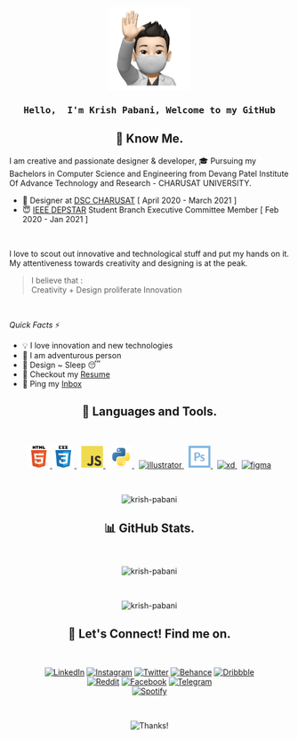 <p align="center"> <img src="https://github.com/krish-pabani/krish-pabani/blob/main/assets/Krish%20Memoji.png" alt="html5" width="150" height="150"/> </p>
<h3><pre align="center"><b>Hello,  I'm Krish Pabani, Welcome to my GitHub</b></pre></h3>

<h2 align="center"> 👤  Know Me. </h2>

<p>I am creative and passionate designer & developer, 🎓 Pursuing my Bachelors in Computer Science and Engineering from  Devang Patel Institute Of Advance Technology and Research - CHARUSAT UNIVERSITY.</p>

- 🎨 Designer at [DSC CHARUSAT](https://dsc-charusat.web.app/team)         [ April 2020 - March 2021 ]
- 😇 [IEEE DEPSTAR](https://edu.ieee.org/in-depstar/) Student Branch Executive Committee Member         [ Feb 2020 - Jan 2021 ]

<br>

<p>I love to scout out innovative and technological stuff and put my hands on it. My attentiveness towards creativity and designing is at the peak.</p>

> I believe that : <br>
> Creativity + Design proliferate Innovation

<br>

_Quick Facts_ ⚡ 
- 💡 I love innovation and new technologies
- 🚀 I am adventurous person
- 💟 Design ~ Sleep 😴
- 📝 Checkout my [Resume](https://github.com/krish-pabani/krish-pabani/blob/main/document/Krish%20Resume.pdf)
- 📮 Ping my [Inbox](mailto:krishpabani73@gmail.com)



<h2 align="center"> 🧰  Languages and Tools. </h2> <br>
<p align="center"> <a href="https://www.w3.org/html/" target="_blank"> <img src="https://raw.githubusercontent.com/devicons/devicon/master/icons/html5/html5-original-wordmark.svg" alt="html5" width="40" height="40"/> </a> <a href="https://www.w3schools.com/css/" target="_blank"> <img src="https://raw.githubusercontent.com/devicons/devicon/master/icons/css3/css3-original-wordmark.svg" alt="css3" width="40" height="40"/> </a> &nbsp <a href="https://developer.mozilla.org/en-US/docs/Web/JavaScript" target="_blank"> <img src="https://raw.githubusercontent.com/devicons/devicon/master/icons/javascript/javascript-original.svg" alt="javascript" width="40" height="40"/> </a> &nbsp <a href="https://www.python.org" target="_blank"> <img src="https://raw.githubusercontent.com/devicons/devicon/master/icons/python/python-original.svg" alt="python" width="40" height="40"/> </a> &nbsp <a href="https://www.adobe.com/in/products/illustrator.html" target="_blank"> <img src="https://www.vectorlogo.zone/logos/adobe_illustrator/adobe_illustrator-icon.svg" alt="illustrator" width="40" height="40"/> </a> &nbsp <a href="https://www.photoshop.com/en" target="_blank"> <img src="https://raw.githubusercontent.com/devicons/devicon/master/icons/photoshop/photoshop-line.svg" alt="photoshop" width="40" height="40"/> </a> &nbsp <a href="https://www.adobe.com/products/xd.html" target="_blank"> <img src="https://cdn.worldvectorlogo.com/logos/adobe-xd.svg" alt="xd" width="40" height="40"/> </a> &nbsp <a href="https://www.figma.com/" target="_blank"> <img src="https://www.vectorlogo.zone/logos/figma/figma-icon.svg" alt="figma" width="40" height="40"/> </a> </p>
<br>
<p align="center"><img src="https://github-readme-stats.vercel.app/api/top-langs?username=krish-pabani&theme=dark&show_icons=true&locale=en&layout=compact&hide_border=true&icon_color=fb8c00&hide_title=true&text_color=ededed" alt="krish-pabani" width="450" height="auto"/></p>



<h2 align="center"> 📊  GitHub Stats. </h2> <br>
<p align="center"><img src="https://github-readme-stats.vercel.app/api?username=krish-pabani&&theme=dark&show_icons=true&icon_color=fb8c00&hide_border=true&custom_title=My GitHub Stats&title_color=ffffff&text_color=f4d8ab" alt="krish-pabani" width="450" height="auto" /></p>
<br>
<p align="center"><img src="https://github-readme-streak-stats.herokuapp.com/?user=krish-pabani&theme=dark&hide_border=true" alt="krish-pabani" width="450" height="auto" /></p>



<h2 align="center"> 🤝 Let's Connect! Find me on. </h2> <br>
<div align="center">
  
[![LinkedIn](https://img.shields.io/badge/LinkedIn-0077B5?style=for-the-badge&logo=linkedin&logoColor=white)](https://in.linkedin.com/in/krishpabani) [![Instagram](https://img.shields.io/badge/Instagram-bc2a8d?style=for-the-badge&logo=instagram&logoColor=white)](https://instagram.com/krish_pabani) [![Twitter](https://img.shields.io/badge/Twitter-1DA1F2?style=for-the-badge&logo=twitter&logoColor=white)](https://twitter.com/PabaniKrish)  [![Behance](https://img.shields.io/badge/Behance-053EFF?style=for-the-badge&logo=behance&logoColor=white)](https://www.behance.net/krishpabani)  [![Dribbble](https://img.shields.io/badge/Dribbble-EA4C89?style=for-the-badge&logo=dribbble&logoColor=white)](https://dribbble.com/krishpabani) <br> [![Reddit](https://img.shields.io/badge/Reddit-FF4500?style=for-the-badge&logo=reddit&logoColor=white)](https://reddit.com/u/krishpabani) [![Facebook](https://img.shields.io/badge/Facebook-4267B2?style=for-the-badge&logo=facebook&logoColor=white)](https://www.facebook.com/krish.pabani.3/) [![Telegram](https://img.shields.io/badge/Telegram-0088CC?style=for-the-badge&logo=telegram&logoColor=white)](https://t.me/krishpabani/) <br> [![Spotify](https://img.shields.io/badge/Listen%20to%20my%20Playlist-1DB954?style=for-the-badge&logo=spotify&logoColor=white)](https://open.spotify.com/playlist/0AQm0rZHiv4BvL2ij70EGm?si=4dc92dc1c7544a44)
  
</div>


<!-- <h2 align="center"> 🎧 Currently Listening. </h2> <br>

<div align="center">
  
 [![spotify-github-profile](https://spotify-github-profile.vercel.app/api/view?uid=s6ao16svonmdyfnwmpwkpmfcb&cover_image=true&theme=compact)](https://spotify-github-profile.vercel.app/api/view?uid=s6ao16svonmdyfnwmpwkpmfcb&redirect=true)
  
</div> -->
<br>
<div align="center">
  

![Thanks!](https://img.shields.io/badge/...Thanks%20For%20Visiting...-EDEDED?style=for-the-badge&logo=thanks&logoColor=black)
  
</div>
